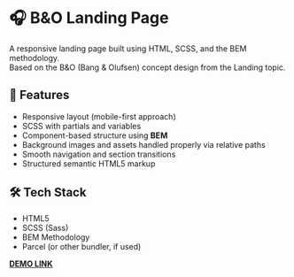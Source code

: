 # 🎧 B&O Landing Page

A responsive landing page built using HTML, SCSS, and the BEM methodology.  
Based on the B&O (Bang & Olufsen) concept design from the Landing topic.

## 🔧 Features

- Responsive layout (mobile-first approach)
- SCSS with partials and variables
- Component-based structure using **BEM**
- Background images and assets handled properly via relative paths
- Smooth navigation and section transitions
- Structured semantic HTML5 markup

## 🛠 Tech Stack

- HTML5
- SCSS (Sass)
- BEM Methodology
- Parcel (or other bundler, if used)

**[DEMO LINK](https://OksanaKuziv.github.io/bang-and-olufsen-landing/)**


